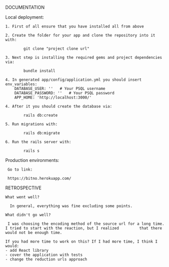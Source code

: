 DOCUMENTATION

Local deployment:

    1. First of all ensure that you have installed all from above
    
    2. Create the folder for your app and clone the repository into it with:

            git clone "project clone url"

    3. Next step is installing the required gems and project dependencies via:
    
            bundle install
            
    4. In generated app/config/application.yml you should insert env_variables:
        DATABASE_USER: ''   # Your PSQL username
        DATABASE_PASSWORD: ''   # Your PSQL password
        APP_HOME: 'http://localhost:3000/'
        
    4. After it you should create the database via:
            
            rails db:create

    5. Run migrations with:
    
            rails db:migrate

    6. Run the rails server with:
    
            rails s


Production environments:

     Go to link:
     
     https://bitno.herokuapp.com/


RETROSPECTIVE

    What went well?
    
      In general, everything was fine excluding some points.
    
    What didn't go well? 
    
     I was choosing the encoding method of the source url for a long time. I tried to start with the reaction, but I realized         that there would not be enough time. 

    If you had more time to work on this? If I had more time, I think I would:
    - add React library 
    - cover the application with tests
    - change the reduction urls approach
